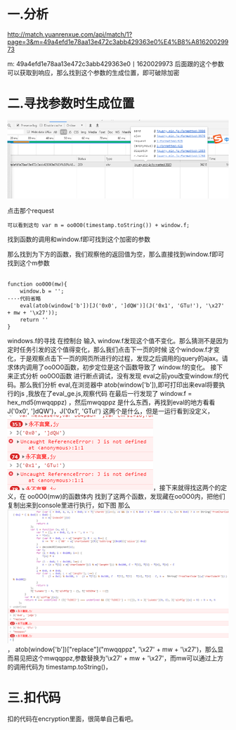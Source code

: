 # 一.分析
http://match.yuanrenxue.com/api/match/1?page=3&m=49a4efd1e78aa13e472c3abb429363e0%E4%B8%A81620029973


m: 49a4efd1e78aa13e472c3abb429363e0丨1620029973
后面跟的这个参数可以获取到响应，那么找到这个参数的生成位置，即可破除加密

# 二.寻找参数时生成位置
![img.png](img.png)

点击那个request

    可以看到这句 var m = oo0O0(timestamp.toString()) + window.f;

找到函数的调用和window.f即可找到这个加密的参数

那么找到为下方的函数，我们观察他的返回值为空，那么直接找到window.f即可找到这个m参数
```

function oo0O0(mw){
    window.b = '';
····代码省略
    eval(atob(window['b'])[J('0x0', ']dQW')](J('0x1', 'GTu!'), '\x27' + mw + '\x27'));
    return ''
}
```
windows.f的寻找 在控制台 输入 window.f发现这个值不变化。那么猜测不是因为定时任务引发的这个值得变化，那么我们点击下一页的时候
这个window.f才变化，于是观察点击下一页的网页所进行的过程，发现之后调用的jquery的ajax。请求体内调用了oo0O0函数，初步定位是这个函数导致了
window.f的变化。
接下来正式分析  oo0O0函数
进行断点调试，没有发现 eval之前you改变window.f的代码。那么我们分析 eval,在浏览器中 atob(window['b']),即可打印出来eval将要执行的js
,我放在了eval_ge.js,观察代码 在最后一行发现了 window.f = hex_md5(mwqqppz) ，然后mwqqppz 是什么东西，再找到eval的地方看看
J('0x0', ']dQW')，J('0x1', 'GTu!') 这两个是什么，但是一运行看到没定义，![img_1.png](img_1.png)，接下来就得找这两个的定义，在 oo0O0(mw)的函数体内
找到了这两个函数，发现藏在oo0O0内，把他们复制出来到console里进行执行，如下图 那么![img_2.png](img_2.png)，
atob(window['b'])["replace"]("mwqqppz", '\x27' + mw + '\x27')，那么显而易见把这个mwqqppz,参数替换为'\x27' + mw + '\x27'，而mw可以通过上方的调用代码为
timestamp.toString()，
# 三.扣代码
扣的代码在encryption里面，很简单自己看吧。


